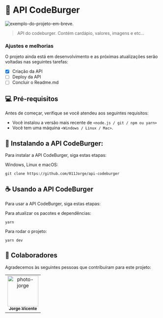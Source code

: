 # 🎲 API CodeBurger

<img src="exemplo-image.png" alt="exemplo-do-projeto-em-breve.">

> API do codeburger. Contém cardápio, valores, imagens e etc...

### Ajustes e melhorias

O projeto ainda está em desenvolvimento e as próximas atualizações serão voltadas nas seguintes tarefas:

- [x] Criação da API
- [ ] Deploy da API
- [ ] Concluir o Readme.md

## 💻 Pré-requisitos

Antes de começar, verifique se você atendeu aos seguintes requisitos:
* Você instalou a versão mais recente de `<node.js / git / npm ou yarn>`
* Você tem uma máquina `<Windows / Linux / Mac>`.

## 🚀 Instalando a API CodeBurger:

Para instalar a API CodeBurger, siga estas etapas:

Windows, Linux e macOS:
```
git clone https://github.com/011Jorge/api-codeburger
```

## ☕ Usando a API CodeBurger

Para usar a API CodeBurger, siga estas etapas:

Para atualizar os pacotes e dependências:
```
yarn
```
Para rodar o projeto:
```
yarn dev
```

## 🤝 Colaboradores

Agradecemos às seguintes pessoas que contribuíram para este projeto:

<table>
  <tr>
    <td align="center">
      <a href="https://www.instagram.com/coding.jorge/">
        <img src="https://avatars.githubusercontent.com/u/81838137?v=4" width="100px;" alt="photo-jorge"/><br>
        <sub>
          <b>Jorge Vicente</b>
        </sub>
      </a>
    </td>
  </tr>
</table>
